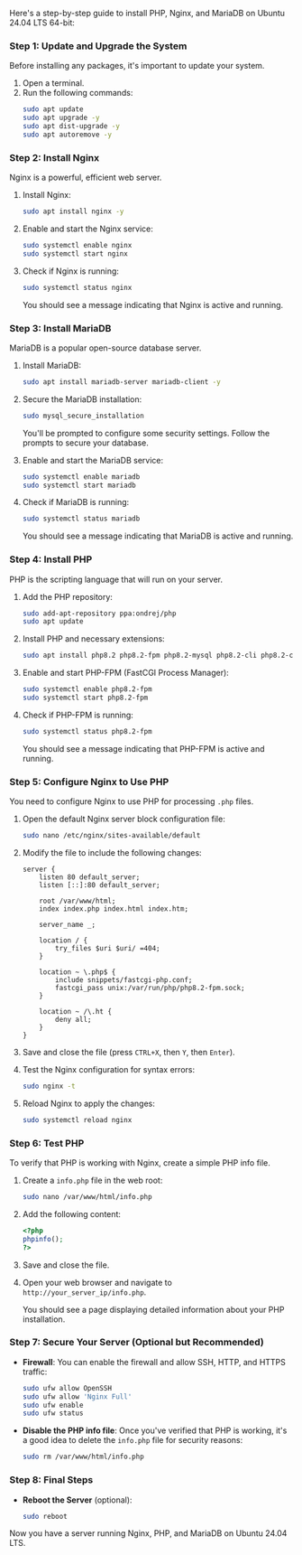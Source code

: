 Here's a step-by-step guide to install PHP, Nginx, and MariaDB on Ubuntu 24.04 LTS 64-bit:

### Step 1: Update and Upgrade the System
Before installing any packages, it's important to update your system.

1. Open a terminal.
2. Run the following commands:
   ```bash
   sudo apt update
   sudo apt upgrade -y
   sudo apt dist-upgrade -y
   sudo apt autoremove -y
   ```

### Step 2: Install Nginx
Nginx is a powerful, efficient web server.

1. Install Nginx:
   ```bash
   sudo apt install nginx -y
   ```

2. Enable and start the Nginx service:
   ```bash
   sudo systemctl enable nginx
   sudo systemctl start nginx
   ```

3. Check if Nginx is running:
   ```bash
   sudo systemctl status nginx
   ```
   You should see a message indicating that Nginx is active and running.

### Step 3: Install MariaDB
MariaDB is a popular open-source database server.

1. Install MariaDB:
   ```bash
   sudo apt install mariadb-server mariadb-client -y
   ```

2. Secure the MariaDB installation:
   ```bash
   sudo mysql_secure_installation
   ```
   You'll be prompted to configure some security settings. Follow the prompts to secure your database.

3. Enable and start the MariaDB service:
   ```bash
   sudo systemctl enable mariadb
   sudo systemctl start mariadb
   ```

4. Check if MariaDB is running:
   ```bash
   sudo systemctl status mariadb
   ```
   You should see a message indicating that MariaDB is active and running.

### Step 4: Install PHP
PHP is the scripting language that will run on your server.

1. Add the PHP repository:
   ```bash
   sudo add-apt-repository ppa:ondrej/php
   sudo apt update
   ```

2. Install PHP and necessary extensions:
   ```bash
   sudo apt install php8.2 php8.2-fpm php8.2-mysql php8.2-cli php8.2-curl php8.2-xml php8.2-mbstring php8.2-zip -y
   ```

3. Enable and start PHP-FPM (FastCGI Process Manager):
   ```bash
   sudo systemctl enable php8.2-fpm
   sudo systemctl start php8.2-fpm
   ```

4. Check if PHP-FPM is running:
   ```bash
   sudo systemctl status php8.2-fpm
   ```
   You should see a message indicating that PHP-FPM is active and running.

### Step 5: Configure Nginx to Use PHP
You need to configure Nginx to use PHP for processing `.php` files.

1. Open the default Nginx server block configuration file:
   ```bash
   sudo nano /etc/nginx/sites-available/default
   ```

2. Modify the file to include the following changes:
   ```nginx
   server {
       listen 80 default_server;
       listen [::]:80 default_server;

       root /var/www/html;
       index index.php index.html index.htm;

       server_name _;

       location / {
           try_files $uri $uri/ =404;
       }

       location ~ \.php$ {
           include snippets/fastcgi-php.conf;
           fastcgi_pass unix:/var/run/php/php8.2-fpm.sock;
       }

       location ~ /\.ht {
           deny all;
       }
   }
   ```

3. Save and close the file (press `CTRL+X`, then `Y`, then `Enter`).

4. Test the Nginx configuration for syntax errors:
   ```bash
   sudo nginx -t
   ```

5. Reload Nginx to apply the changes:
   ```bash
   sudo systemctl reload nginx
   ```

### Step 6: Test PHP
To verify that PHP is working with Nginx, create a simple PHP info file.

1. Create a `info.php` file in the web root:
   ```bash
   sudo nano /var/www/html/info.php
   ```

2. Add the following content:
   ```php
   <?php
   phpinfo();
   ?>
   ```

3. Save and close the file.

4. Open your web browser and navigate to `http://your_server_ip/info.php`.

   You should see a page displaying detailed information about your PHP installation.

### Step 7: Secure Your Server (Optional but Recommended)
- **Firewall**: You can enable the firewall and allow SSH, HTTP, and HTTPS traffic:
  ```bash
  sudo ufw allow OpenSSH
  sudo ufw allow 'Nginx Full'
  sudo ufw enable
  sudo ufw status
  ```
- **Disable the PHP info file**: Once you've verified that PHP is working, it's a good idea to delete the `info.php` file for security reasons:
  ```bash
  sudo rm /var/www/html/info.php
  ```

### Step 8: Final Steps
- **Reboot the Server** (optional):
  ```bash
  sudo reboot
  ```

Now you have a server running Nginx, PHP, and MariaDB on Ubuntu 24.04 LTS.
